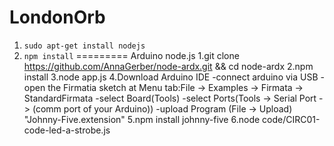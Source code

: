 LondonOrb
=========
1. `sudo apt-get install nodejs`
2. `npm install`
=========
Arduino node.js
1.git clone https://github.com/AnnaGerber/node-ardx.git && cd node-ardx
2.npm install
3.node app.js
4.Download Arduino IDE 
    -connect arduino via USB
    -open the Firmatia sketch at Menu tab:File -> Examples -> Firmata -> StandardFirmata
    -select Board(Tools)
    -select Ports(Tools -> Serial Port -> (comm port of your Arduino))
    -upload Program (File -> Upload)
"Johnny-Five.extension"
5.npm install johnny-five
6.node code/CIRC01-code-led-a-strobe.js

